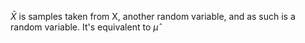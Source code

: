 $\bar X$ is samples taken from X, another random variable, and as such is a random variable. It's equivalent to $\hat \mu$